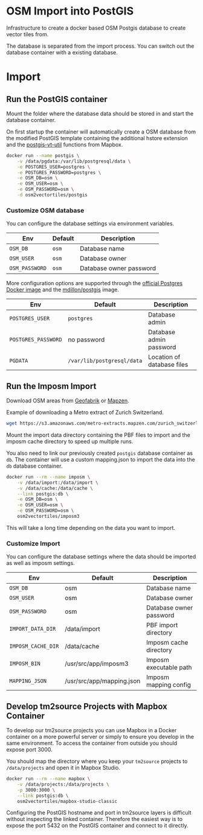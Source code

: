 # OSM Import into PostGIS

Infrastructure to create a docker based OSM Postgis database
to create vector tiles from.

The database is separated from the import process. You can switch
out the database container with a existing database.

# Import

## Run the PostGIS container

Mount the folder where the database data should be stored in
and start the database container.

On first startup the container will automatically create a OSM database from
the modified PostGIS template containing the additional hstore extension and
the [postgis-vt-util](https://github.com/mapbox/postgis-vt-util) functions from Mapbox.

```bash
docker run --name postgis \
    -v /data/pgdata:/var/lib/postgresql/data \
    -e POSTGRES_USER=postgres \
    -e POSTGRES_PASSWORD=postgres \
    -e OSM_DB=osm \
    -e OSM_USER=osm \
    -e OSM_PASSWORD=osm \
    -d osm2vectortiles/postgis
```

### Customize OSM database

You can configure the database settings via environment variables.

| Env            | Default   | Description             |
|----------------|-----------|-------------------------|
| `OSM_DB`       | `osm`     | Database name           |
| `OSM_USER`     | `osm`     | Database owner          |
| `OSM_PASSWORD` | `osm`     | Database owner password |

More configuration options are supported through the
[official Postgres Docker image](https://hub.docker.com/_/postgres/) and
the [mdillon/postgis](https://hub.docker.com/r/mdillon/postgis/) image.

| Env                 | Default                    | Description                |
|---------------------|----------------------------|----------------------------|
| `POSTGRES_USER`     | `postgres`                 | Database admin             |
| `POSTGRES_PASSWORD` | no password                | Database admin password    |
| `PGDATA`            | `/var/lib/postgresql/data` | Location of database files |

## Run the Imposm  Import

Download OSM areas from [Geofabrik](http://download.geofabrik.de/)
or [Mapzen](https://mapzen.com/data/metro-extracts).

Example of downloading a Metro extract of Zurich Switzerland.

```bash
wget https://s3.amazonaws.com/metro-extracts.mapzen.com/zurich_switzerland.osm.pbf
```

Mount the import data directory containing the PBF files to import
and the imposm cache directory to speed up multiple runs.

You also need to link our previously created `postgis` database container
as `db`.
The container will use a custom mapping.json to import the data into
the `db` database container.

```bash
docker run --rm --name imposm \
    -v /data/import:/data/import \
    -v /data/cache:/data/cache \
    --link postgis:db \
    -e OSM_DB=osm \
    -e OSM_USER=osm \
    -e OSM_PASSWORD=osm \
    osm2vectortiles/imposm3
```

This will take a long time depending on the data you want to import.

### Customize Import

You can configure the database settings where the data should be imported
as well as imposm settings.

| Env                | Default                   | Description             |
|--------------------|---------------------------|-------------------------|
| `OSM_DB`           | osm                       | Database name           |
| `OSM_USER`         | osm                       | Database owner          |
| `OSM_PASSWORD`     | osm                       | Database owner password |
| `IMPORT_DATA_DIR`  | /data/import              | PBF import directory    |
| `IMPOSM_CACHE_DIR` | /data/cache               | Imposm cache directory  |
| `IMPOSM_BIN`       | /usr/src/app/imposm3      | Imposm executable path  |
| `MAPPING_JSON`     | /usr/src/app/mapping.json | Imposm mapping config   |

## Develop tm2source Projects with Mapbox Container

To develop our tm2source projects you can use Mapbox in a Docker container on a more powerful server
or simply to ensure you develop in the same environment.
To access the container from outside you should expose port 3000.

You should map the directory where you keep your `tm2source` projects to `/data/projects` and
open it in Mapbox Studio.

```bash
docker run --rm --name mapbox \
    -v /data/projects:/data/projects \
    -p 3000:3000 \
    --link postgis:db \
    osm2vectortiles/mapbox-studio-classic
```

Configuring the PostGIS hostname and port in tm2source layers is difficult without inspecting the linked
container. Therefore the easiest way is to expose the port 5432 on the PostGIS container and connect
to it directly.
